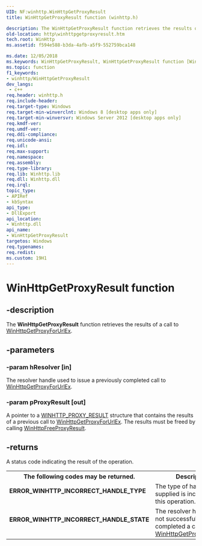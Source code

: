 ```yaml
---
UID: NF:winhttp.WinHttpGetProxyResult
title: WinHttpGetProxyResult function (winhttp.h)

description: The WinHttpGetProxyResult function retrieves the results of a call to WinHttpGetProxyForUrlEx.
old-location: http\winhttpgetproxyresult.htm
tech.root: WinHttp
ms.assetid: f594e588-b3da-4afb-a5f9-552759bca148

ms.date: 12/05/2018
ms.keywords: WinHttpGetProxyResult, WinHttpGetProxyResult function [WinHTTP], http.winhttpgetproxyresult, winhttp/WinHttpGetProxyResult
ms.topic: function
f1_keywords:
- winhttp/WinHttpGetProxyResult
dev_langs:
 - c++
req.header: winhttp.h
req.include-header: 
req.target-type: Windows
req.target-min-winverclnt: Windows 8 [desktop apps only]
req.target-min-winversvr: Windows Server 2012 [desktop apps only]
req.kmdf-ver: 
req.umdf-ver: 
req.ddi-compliance: 
req.unicode-ansi: 
req.idl: 
req.max-support: 
req.namespace: 
req.assembly: 
req.type-library: 
req.lib: Winhttp.lib
req.dll: Winhttp.dll
req.irql: 
topic_type:
- APIRef
- kbSyntax
api_type:
- DllExport
api_location:
- Winhttp.dll
api_name:
- WinHttpGetProxyResult
targetos: Windows
req.typenames: 
req.redist: 
ms.custom: 19H1
---
```


# WinHttpGetProxyResult function


## -description


The <b>WinHttpGetProxyResult</b> function retrieves the results of a call to <a href="https://docs.microsoft.com/windows/desktop/api/winhttp/nf-winhttp-winhttpgetproxyforurlex">WinHttpGetProxyForUrlEx</a>.


## -parameters




### -param hResolver [in]

The resolver handle used to issue a previously completed call to <a href="https://docs.microsoft.com/windows/desktop/api/winhttp/nf-winhttp-winhttpgetproxyforurlex">WinHttpGetProxyForUrlEx</a>.


### -param pProxyResult [out]

A pointer to a <a href="https://docs.microsoft.com/windows/desktop/api/winhttp/ns-winhttp-winhttp_proxy_result">WINHTTP_PROXY_RESULT</a> structure that contains the results of a previous call to <a href="https://docs.microsoft.com/windows/desktop/api/winhttp/nf-winhttp-winhttpgetproxyforurlex">WinHttpGetProxyForUrlEx</a>.  The results must be freed by calling <a href="https://docs.microsoft.com/windows/desktop/api/winhttp/nf-winhttp-winhttpfreeproxyresult">WinHttpFreeProxyResult</a>.


## -returns



A status code indicating the result of the operation.

<table>
<tr>
<th>The following codes may be returned.</th>
<th>Description</th>
</tr>
<tr>
<td width="40%">
<dl>
<dt><b>ERROR_WINHTTP_INCORRECT_HANDLE_TYPE</b></dt>
</dl>
</td>
<td width="60%">
The type of handle supplied is incorrect for this operation.

</td>
</tr>
<tr>
<td width="40%">
<dl>
<dt><b>ERROR_WINHTTP_INCORRECT_HANDLE_STATE</b></dt>
</dl>
</td>
<td width="60%">
The resolver handle has not successfully completed a call to <a href="https://docs.microsoft.com/windows/desktop/api/winhttp/nf-winhttp-winhttpgetproxyforurlex">WinHttpGetProxyForUrlEx</a>.

</td>
</tr>
</table>
 



